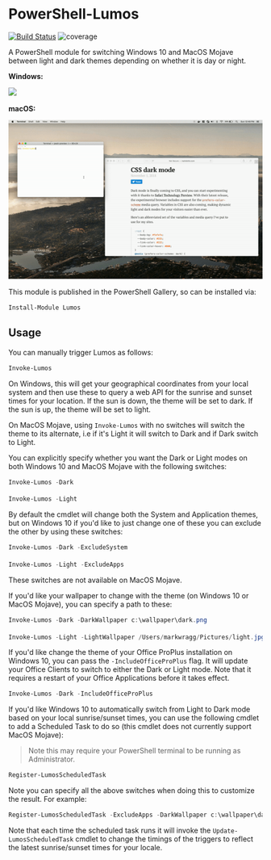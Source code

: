 # PowerShell-Lumos

[![Build Status](https://dev.azure.com/markwragg/GitHub/_apis/build/status/markwragg.PowerShell-Lumos?branchName=master)](https://dev.azure.com/markwragg/GitHub/_build/latest?definitionId=1&branchName=master) ![coverage](https://img.shields.io/badge/coverage-32%25-red.svg)

A PowerShell module for switching Windows 10 and MacOS Mojave between light and dark themes depending on whether it is day or night.

__Windows:__

<img src="https://github.com/markwragg/PowerShell-Lumos/raw/master/assets/Invoke-Lumos-Windows.gif" data-canonical-src="https://gyazo.com/eb5c5741b6a9a16c692170a41a49c858.png" width="600" />

__macOS:__

![Invoke-Lumos](assets/Invoke-Lumos-macOS.gif)

This module is published in the PowerShell Gallery, so can be installed via:

```PowerShell
Install-Module Lumos
```

## Usage

You can manually trigger Lumos as follows:

```PowerShell
Invoke-Lumos
```

On Windows, this will get your geographical coordinates from your local system and then use these to query a web API for the sunrise and sunset times for your location.
If the sun is down, the theme will be set to dark.
If the sun is up, the theme will be set to light.

On MacOS Mojave, using `Invoke-Lumos` with no switches will switch the theme to its alternate, i.e if it's Light it will switch to Dark and if Dark switch to Light.

You can explicitly specify whether you want the Dark or Light modes on both Windows 10 and MacOS Mojave with the following switches:

```PowerShell
Invoke-Lumos -Dark

Invoke-Lumos -Light
```

By default the cmdlet will change both the System and Application themes, but on Windows 10 if you'd like to just change one of these you can exclude the other by using these switches:

```PowerShell
Invoke-Lumos -Dark -ExcludeSystem

Invoke-Lumos -Light -ExcludeApps
```
These switches are not available on MacOS Mojave.

If you'd like your wallpaper to change with the theme (on Windows 10 or MacOS Mojave), you can specify a path to these:

```PowerShell
Invoke-Lumos -Dark -DarkWallpaper c:\wallpaper\dark.png

Invoke-Lumos -Light -LightWallpaper /Users/markwragg/Pictures/light.jpg
```

If you'd like change the theme of your Office ProPlus installation on Windows 10, you can pass the `-IncludeOfficeProPlus` flag. It will update your Office Clients to switch to either the Dark or Light mode. Note that it requires a restart of your Office Applications before it takes effect.

```PowerShell
Invoke-Lumos -Dark -IncludeOfficeProPlus
```

If you'd like Windows 10 to automatically switch from Light to Dark mode based on your local sunrise/sunset times, you can use the following cmdlet to add a Scheduled Task to do so (this cmdlet does not currently support MacOS Mojave):

> Note this may require your PowerShell terminal to be running as Administrator.

```PowerShell
Register-LumosScheduledTask
```

Note you can specify all the above switches when doing this to customize the result. For example:

```PowerShell
Register-LumosScheduledTask -ExcludeApps -DarkWallpaper c:\wallpaper\dark.png -LightWallpaper c:\wallpaper\light.png
```

Note that each time the scheduled task runs it will invoke the `Update-LumosScheduledTask` cmdlet to change the timings of the triggers to reflect the latest sunrise/sunset times for your locale.
